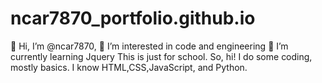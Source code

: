 # ncar7870_portfolio.github.io
👋 Hi, I’m @ncar7870, 👀 I’m interested in code and engineering 🌱 I’m currently learning Jquery This is just for school. So, hi! I do some coding, mostly basics. I know HTML,CSS,JavaScript, and Python.
